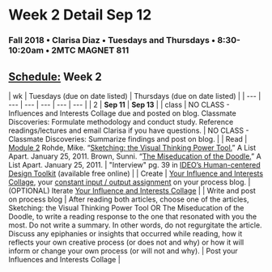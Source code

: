 # Week 2 Detail Sep 12

### Fall 2018 • Clarisa Diaz • Tuesdays and Thursdays • 8:30-10:20am • 2MTC MAGNET 811

## [Schedule:](./) Week 2

| wk | Tuesdays \(due on date listed\) | Thursdays \(due on date listed\) |
| --- | --- | --- | --- | --- | --- |
| 2 | **Sep 11** | **Sep 13** |
| class | NO CLASS - Influences and Interests Collage due and posted on blog. Classmate Discoveries: Formulate methodology and conduct study. Reference readings/lectures and email Clarisa if you have questions. | NO CLASS - Classmate Discoveries: Summarize findings and post on blog. |
| Read | [Module 2](http://teaching.polishedsolid.com/ip/mod2/content/index.html) Rohde, Mike. “[Sketching: the Visual Thinking Power Tool.](http://www.alistapart.com/articles/sketching-the-visual-thinking-power-tool/)” A List Apart. January 25, 2011. Brown, Sunni. “[The Miseducation of the Doodle.](http://www.alistapart.com/articles/the-miseducation-of-the-doodle/)” A List Apart. January 25, 2011. | "Interview" pg. 39 in [IDEO’s Human-centered Design Toolkit](http://www.designkit.org/resources/1) \(available free online\) |
| Create | [Your Influence and Interests Collage](../assignments/influences-and-interests-collage.md), your [constant input / output assignment](week-2-detail-sep-11.md) on your process blog. | \(OPTIONAL\) Iterate [Your Influence and Interests Collage](../assignments/influences-and-interests-collage.md) |
| Write and post on process blog | After reading both articles, choose one of the articles, Sketching: the Visual Thinking Power Tool OR The Miseducation of the Doodle, to write a reading response to the one that resonated with you the most. Do not write a summary. In other words, do not regurgitate the article. Discuss any epiphanies or insights that occurred while reading, how it reflects your own creative process \(or does not and why\) or how it will inform or change your own process \(or will not and why\). | Post your Influences and Interests Collage |

